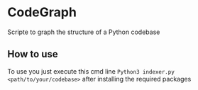 # CodeGraph
Scripte to graph the structure of a Python codebase 

## How to use
To use you just execute this cmd line `Python3 indexer.py <path/to/your/codebase>` after installing the required packages
